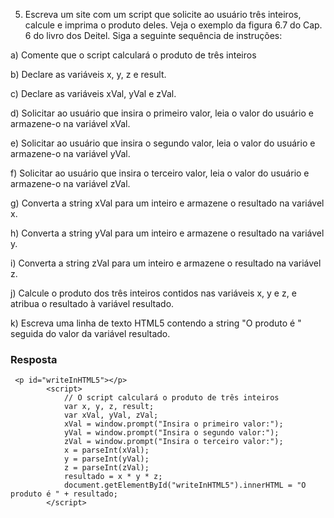 5. Escreva um site com um script que solicite ao usuário três inteiros, calcule e imprima o produto deles. Veja o exemplo da figura 6.7 do Cap. 6 do livro dos Deitel. Siga a seguinte sequência de instruções:

a) Comente que o script calculará o produto de três inteiros 

b) Declare as variáveis x, y, z e result.

c) Declare as variáveis xVal, yVal e zVal.

d) Solicitar ao usuário que insira o primeiro valor, leia o valor do usuário e armazene-o na variável xVal.

e) Solicitar ao usuário que insira o segundo valor, leia o valor do usuário e armazene-o na variável yVal.

f) Solicitar ao usuário que insira o terceiro valor, leia o valor do usuário e armazene-o na variável zVal.

g) Converta a string xVal para um inteiro e armazene o resultado na variável x.

h) Converta a string yVal para um inteiro e armazene o resultado na variável y.

i) Converta a string zVal para um inteiro e armazene o resultado na variável z.

j) Calcule o produto dos três inteiros contidos nas variáveis x, y e z, e atribua o resultado à variável resultado.

k) Escreva uma linha de texto HTML5 contendo a string "O produto é " seguida do valor da variável resultado.


### Resposta

~~~
 <p id="writeInHTML5"></p>    
        <script>
            // O script calculará o produto de três inteiros
            var x, y, z, result;
            var xVal, yVal, zVal;
            xVal = window.prompt("Insira o primeiro valor:");
            yVal = window.prompt("Insira o segundo valor:");
            zVal = window.prompt("Insira o terceiro valor:");
            x = parseInt(xVal);
            y = parseInt(yVal);
            z = parseInt(zVal);
            resultado = x * y * z;
            document.getElementById("writeInHTML5").innerHTML = "O produto é " + resultado;
        </script>    
 ~~~
